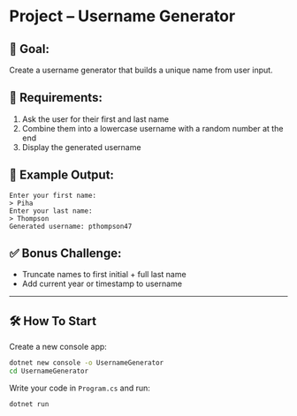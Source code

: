 # Project – Username Generator

## 🧠 Goal:
Create a username generator that builds a unique name from user input.

## 🔧 Requirements:
1. Ask the user for their first and last name
2. Combine them into a lowercase username with a random number at the end
3. Display the generated username

## 🧪 Example Output:
```
Enter your first name:
> Piha
Enter your last name:
> Thompson
Generated username: pthompson47
```

## ✅ Bonus Challenge:
- Truncate names to first initial + full last name
- Add current year or timestamp to username

---

## 🛠️ How To Start

Create a new console app:
```bash
dotnet new console -o UsernameGenerator
cd UsernameGenerator
```

Write your code in `Program.cs` and run:
```bash
dotnet run
```
